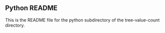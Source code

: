 ## Python README

This is the README file for the python subdirectory of the tree-value-count directory.